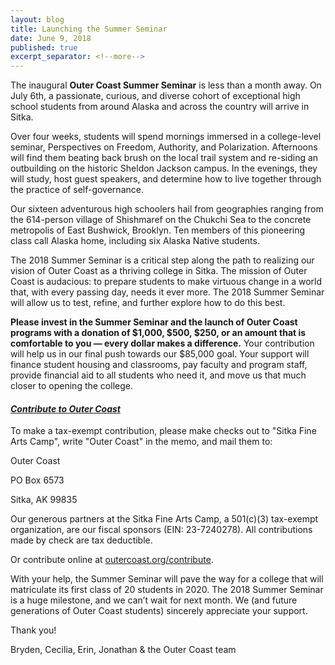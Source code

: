 ```yaml
---
layout: blog
title: Launching the Summer Seminar
date: June 9, 2018
published: true
excerpt_separator: <!--more-->
---
```

The inaugural **Outer Coast Summer Seminar** is less than a month away. On July 6th, a passionate, curious, and diverse cohort of exceptional high school students from around Alaska and across the country will arrive in Sitka.

Over four weeks, students will spend mornings immersed in a college-level seminar, Perspectives on Freedom, Authority, and Polarization. Afternoons will find them beating back brush on the local trail system and re-siding an outbuilding on the historic Sheldon Jackson campus. In the evenings, they will study, host guest speakers, and determine how to live together through the practice of self-governance.

<!--more-->

Our sixteen adventurous high schoolers hail from geographies ranging from the 614-person village of Shishmaref on the Chukchi Sea to the concrete metropolis of East Bushwick, Brooklyn. Ten members of this pioneering class call Alaska home, including six Alaska Native students. 

The 2018 Summer Seminar is a critical step along the path to realizing our vision of Outer Coast as a thriving college in Sitka. The mission of Outer Coast is audacious: to prepare students to make virtuous change in a world that, with every passing day, needs it ever more. The 2018 Summer Seminar will allow us to test, refine, and further explore how to do this best.

**Please invest in the Summer Seminar and the launch of Outer Coast programs with a donation of $1,000, $500, $250, or an amount that is comfortable to you — every dollar makes a difference.** Your contribution will help us in our final push towards our $85,000 goal. Your support will finance student housing and classrooms, pay faculty and program staff, provide financial aid to all students who need it, and move us that much closer to opening the college. 

#### [_Contribute to Outer Coast_](http://outercoast.org/contribute/)

To make a tax-exempt contribution, please make checks out to "Sitka Fine Arts Camp", write "Outer Coast" in the memo, and mail them to: 

Outer Coast 

PO Box 6573

Sitka, AK 99835

Our generous partners at the Sitka Fine Arts Camp, a 501(c)(3) tax-exempt organization, are our fiscal sponsors (EIN: 23-7240278). All contributions made by check are tax deductible.  

Or contribute online at [outercoast.org/contribute](http://outercoast.org/contribute).

With your help, the Summer Seminar will pave the way for a college that will matriculate its first class of 20 students in 2020. The 2018 Summer Seminar is a huge milestone, and we can’t wait for next month. We (and future generations of Outer Coast students) sincerely appreciate your support. 

Thank you!

Bryden, Cecilia, Erin, Jonathan & the Outer Coast team 
